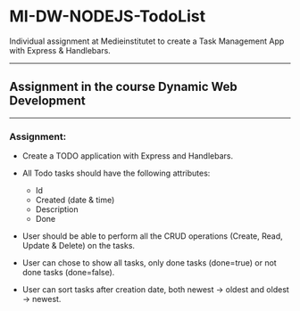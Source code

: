 # MI-DW-NODEJS-TodoList
Individual assignment at Medieinstitutet to create a Task Management App with Express & Handlebars.

---

## Assignment in the course Dynamic Web Development

---

### Assignment:

- Create a TODO application with Express and Handlebars.
- All Todo tasks should have the following attributes:
  - Id
  - Created (date & time)
  - Description
  - Done
- User should be able to perform all the CRUD operations (Create, Read, Update & Delete) on the tasks.

- User can chose to show all tasks, only done tasks (done=true) or not done tasks (done=false).
- User can sort tasks after creation date, both newest → oldest and oldest → newest.

